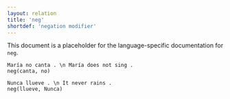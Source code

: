 ```yaml
---
layout: relation
title: 'neg'
shortdef: 'negation modifier'
---
```


This document is a placeholder for the language-specific documentation
for `neg`.


~~~ sdparse
María no canta . \n María does not sing .
neg(canta, no)
~~~

~~~ sdparse
Nunca llueve . \n It never rains .
neg(llueve, Nunca)
~~~
